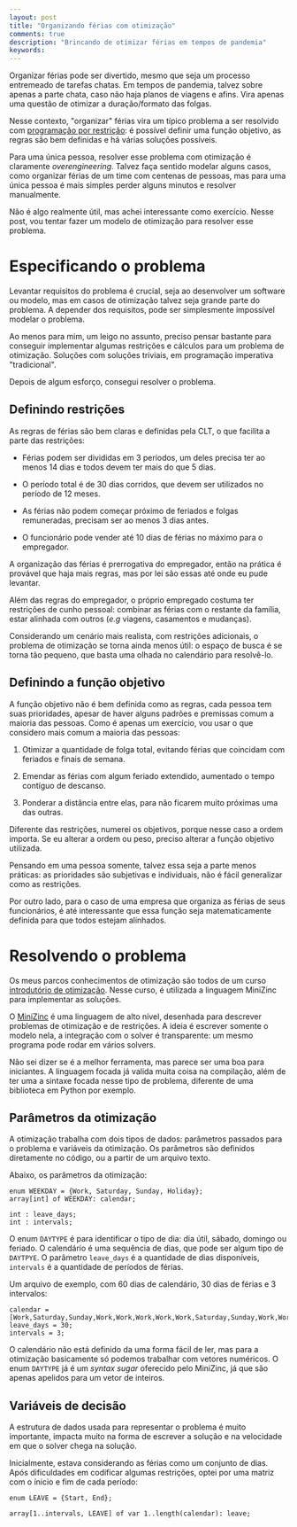 ```yaml
---
layout: post
title: "Organizando férias com otimização"
comments: true
description: "Brincando de otimizar férias em tempos de pandemia"
keywords: 
---
```


Organizar férias pode ser divertido, mesmo que seja um processo entremeado de tarefas chatas. Em tempos de pandemia, talvez sobre apenas a parte chata, caso não haja planos de viagens e afins. Vira apenas uma questão de otimizar a duração/formato das folgas.

Nesse contexto, "organizar" férias vira um típico problema a ser resolvido com [programação por restrição](https://pt.wikipedia.org/wiki/Programa%C3%A7%C3%A3o_por_restri%C3%A7%C3%B5es): é possível definir uma função objetivo, as regras são bem definidas e há várias soluções possíveis.

Para uma única pessoa, resolver esse problema com otimização é claramente  *overengineering*. Talvez faça sentido modelar alguns casos, como organizar férias de um time com centenas de pessoas, mas para uma única pessoa é mais simples perder alguns minutos e resolver manualmente.

Não é algo realmente útil, mas achei interessante como exercício. Nesse post, vou tentar fazer um modelo de otimização para resolver esse problema.

# Especificando o problema

Levantar requisitos do problema é crucial, seja ao desenvolver um software ou modelo, mas em casos de otimização talvez seja grande parte do problema. A depender dos requisitos, pode ser simplesmente impossível modelar o problema.

Ao menos para mim, um leigo no assunto, preciso pensar bastante para conseguir implementar algumas restrições e cálculos para um problema de otimização. Soluções com soluções triviais, em programação imperativa "tradicional".

Depois de algum esforço, consegui resolver o problema.

## Definindo restrições

As regras de férias são bem claras e definidas pela CLT, o que facilita a parte das restrições:

* Férias podem ser divididas em 3 períodos, um deles precisa ter ao menos 14 dias e todos devem ter mais do que 5 dias.

* O período total é de 30 dias corridos, que devem ser utilizados no período de 12 meses.

* As férias não podem começar próximo de feriados e folgas remuneradas, precisam ser ao menos 3 dias antes.

* O funcionário pode vender até 10 dias de férias no máximo para o empregador.

A organização das férias é prerrogativa do empregador, então na prática é provável que haja mais regras, mas por lei são essas até onde eu pude levantar. 

Além das regras do empregador, o próprio empregado costuma ter restrições de cunho pessoal: combinar as férias com o restante da família, estar alinhada com outros (*e.g* viagens, casamentos e mudanças).

Considerando um cenário mais realista, com restrições adicionais, o problema de otimização se torna ainda menos útil: o espaço de busca é se torna tão pequeno, que basta uma olhada no calendário para resolvê-lo.

## Definindo a função objetivo

A função objetivo não é bem definida como as regras, cada pessoa tem suas prioridades, apesar de haver alguns padrões e premissas comum a maioria das pessoas. Como é apenas um exercício, vou usar o que considero mais comum a maioria das pessoas:

1. Otimizar a quantidade de folga total, evitando férias que coincidam com feriados e finais de semana.

2. Emendar as férias com algum feriado extendido, aumentado o tempo contíguo de descanso.

3. Ponderar a distância entre elas, para não ficarem muito próximas uma das outras.

Diferente das restrições, numerei os objetivos, porque nesse caso a ordem importa. Se eu alterar a ordem ou peso, preciso alterar a função objetivo utilizada.

Pensando em uma pessoa somente, talvez essa seja a parte menos práticas: as prioridades são subjetivas e individuais, não é fácil generalizar como as restrições.

Por outro lado, para o caso de uma empresa que organiza as férias de seus funcionários, é até interessante que essa função seja matematicamente definida para que todos estejam alinhados.

# Resolvendo o problema

Os meus parcos conhecimentos de otimização são todos de um curso [introdutório de otimização](https://www.coursera.org/learn/basic-modeling). Nesse curso, é utilizada a linguagem MiniZinc para implementar as soluções.

O [MiniZinc](https://www.minizinc.org) é uma linguagem de alto nível, desenhada para descrever problemas de otimização e de restrições. A ideia é escrever somente o modelo nela, a integração com o solver é transparente: um mesmo programa pode rodar em vários solvers.

Não sei dizer se é a melhor ferramenta, mas parece ser uma boa para iniciantes. A linguagem focada já valida muita coisa na compilação, além de ter uma a sintaxe focada nesse tipo de problema, diferente de uma biblioteca em Python por exemplo. 

## Parâmetros da otimização

A otimização trabalha com dois tipos de dados: parâmetros passados para o problema e variáveis da otimização. Os parâmetros são definidos diretamente no código, ou a partir de um arquivo texto. 

Abaixo, os parâmetros da otimização:

```minizinc
enum WEEKDAY = {Work, Saturday, Sunday, Holiday};
array[int] of WEEKDAY: calendar;

int : leave_days;
int : intervals;
```
O enum `DAYTYPE` é para identificar o tipo de dia: dia útil, sábado, domingo ou feriado. O calendário é uma sequência de dias, que pode ser algum tipo de `DAYTPYE`. O parâmetro `leave_days` é a quantidade de dias disponíveis, `intervals` é a quantidade de períodos de férias.

Um arquivo de exemplo, com 60 dias de calendário, 30 dias de férias e 3 intervalos:

```minizinc
calendar = [Work,Saturday,Sunday,Work,Work,Work,Work,Work,Saturday,Sunday,Work,Work,Work,Work,Work,Saturday,Sunday,Work,Work,Work,Work,Work,Saturday,Sunday,Holiday,Work,Work,Work,Work,Saturday,Sunday,Work,Work,Work,Work,Work,Saturday,Sunday,Work,Work,Work,Work,Work,Saturday,Sunday,Holiday,Holiday,Work,Work,Work,Saturday,Sunday,Work,Work,Work,Work,Work,Saturday,Sunday,Work];
leave_days = 30;
intervals = 3;
```
O calendário não está definido da uma forma fácil de ler, mas para a otimização basicamente só podemos trabalhar com vetores numéricos. O enum `DAYTYPE` já é um *syntax sugar* oferecido pelo MiniZinc, já que são apenas apelidos para um vetor de inteiros.

## Variáveis de decisão

A estrutura de dados usada para representar o problema é muito importante, impacta muito na forma de escrever a solução e na velocidade em que o solver chega na solução.

Inicialmente, estava considerando as férias como um conjunto de dias. Após dificuldades em codificar algumas restrições, optei por uma matriz com o ínicio e fim de cada período:

```minizinc
enum LEAVE = {Start, End};

array[1..intervals, LEAVE] of var 1..length(calendar): leave;
```


<!-- No começo da pandemia, acabei me envolvendo em um projeto (dos vários) que estava tentando modelar a progressão da pandemia no Brasil com [modelos de compartimento](https://en.wikipedia.org/wiki/Compartmental_models_in_epidemiology) e a situação dos leitos com [simulação de evento discretos](https://pt.wikipedia.org/wiki/Simula%C3%A7%C3%A3o_de_eventos_discretos). Um ano depois — com a crise em seu pior estado e os hospitais colapsados — estou pensando em um otimizador de férias. -->
